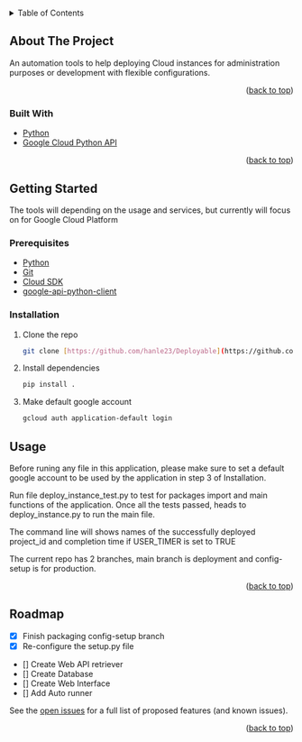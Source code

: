 <div id="top"></div>

<br />
<!-- TABLE OF CONTENTS -->
<details>
  <summary>Table of Contents</summary>
  <ol>
    <li>
      <a href="#about-the-project">About The Project</a>
      <ul>
        <li><a href="#built-with">Built With</a></li>
      </ul>
    </li>
    <li>
      <a href="#getting-started">Getting Started</a>
      <ul>
        <li><a href="#prerequisites">Prerequisites</a></li>
        <li><a href="#installation">Installation</a></li>
      </ul>
    </li>
    <li><a href="#usage">Usage</a></li>
    <li><a href="#roadmap">Roadmap</a></li>
    <li><a href="#contributing">Contributing</a></li>
    <li><a href="#license">License</a></li>
    <li><a href="#contact">Contact</a></li>
    <li><a href="#acknowledgments">Acknowledgments</a></li>
  </ol>
</details>

<!-- ABOUT THE PROJECT -->

## About The Project

An automation tools to help deploying Cloud instances for administration purposes or development with flexible configurations.

<p align="right">(<a href="#top">back to top</a>)</p>

### Built With

- [Python](https://python.org/)
- [Google Cloud Python API](https://github.com/googleapis/google-cloud-python)

<p align="right">(<a href="#top">back to top</a>)</p>

<!-- GETTING STARTED -->

## Getting Started

The tools will depending on the usage and services, but currently will focus on for Google Cloud Platform

### Prerequisites

- [Python](https://www.python.org/downloads/)
- [Git](https://git-scm.com/download)
- [Cloud SDK](https://cloud.google.com/sdk/docs/install)
- [google-api-python-client](https://github.com/googleapis/google-api-python-client)

### Installation

1. Clone the repo
   ```sh
   git clone [https://github.com/hanle23/Deployable](https://github.com/hanle23/Virtual-Machine-Deployer)
   ```
2. Install dependencies
   ```sh
   pip install .
   ```
3. Make default google account
   ```sh
   gcloud auth application-default login
   ```

<!-- USAGE EXAMPLES -->

## Usage

Before runing any file in this application, please make sure to set a default google account to be used by the application in step 3 of Installation.

Run file deploy_instance_test.py to test for packages import and main functions of the application. Once all the tests passed, heads to deploy_instance.py to run the main file.

The command line will shows names of the successfully deployed project_id and completion time if USER_TIMER is set to TRUE

The current repo has 2 branches, main branch is deployment and config-setup is for production.

<p align="right">(<a href="#top">back to top</a>)</p>

<!-- ROADMAP -->

## Roadmap

- [x] Finish packaging config-setup branch
- [x] Re-configure the setup.py file
- [] Create Web API retriever
- [] Create Database
- [] Create Web Interface
- [] Add Auto runner

See the [open issues](https://github.com/York-University-SCS/Deployable/issues) for a full list of proposed features (and known issues).

<p align="right">(<a href="#top">back to top</a>)</p>
